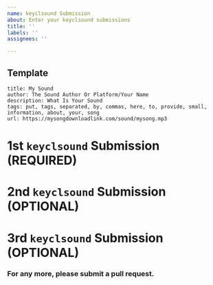 ```yaml
---
name: keyclsound Submission
about: Enter your keyclsound submissions
title: ''
labels: ''
assignees: ''

---
```


## Template
```
title: My Sound
author: The Sound Author Or Platform/Your Name
description: What Is Your Sound
tags: put, tags, separated, by, commas, here, to, provide, small, information, about, your, song
url: https://mysongdownloadlink.com/sound/mysong.mp3
```

# 1st `keyclsound` Submission (REQUIRED)

# 2nd `keyclsound` Submission (OPTIONAL)

# 3rd `keyclsound` Submission (OPTIONAL)

### For any more, please submit a pull request.
